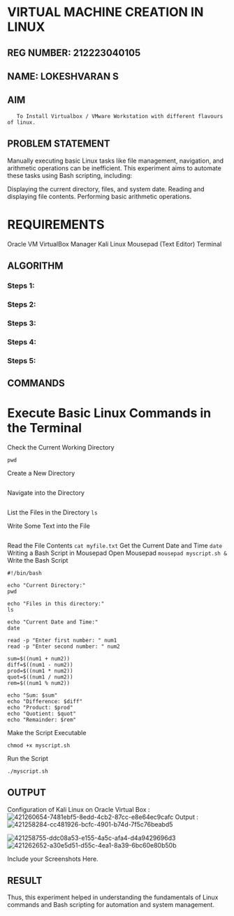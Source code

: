  # VIRTUAL MACHINE CREATION IN LINUX

## REG NUMBER: 212223040105
## NAME: LOKESHVARAN S
  ## AIM
       To Install Virtualbox / VMware Workstation with different flavours of linux.
## PROBLEM STATEMENT
Manually executing basic Linux tasks like file management, navigation, and arithmetic operations can be inefficient. This experiment aims to automate these tasks using Bash scripting, including:

Displaying the current directory, files, and system date.
Reading and displaying file contents.
Performing basic arithmetic operations.   
# REQUIREMENTS
Oracle VM VirtualBox Manager
Kali Linux
Mousepad (Text Editor)
Terminal


## ALGORITHM
 ### Steps 1:
 ### Steps 2:
 ### Steps 3:
 ### Steps 4:
 ### Steps 5:
## COMMANDS

# Execute Basic Linux Commands in the Terminal
Check the Current Working Directory
```
pwd
```
Create a New Directory
```mkdir my_experiment
```
Navigate into the Directory
```cd my_experiment
```
List the Files in the Directory
```ls```

Write Some Text into the File
```echo "Hello, this is a test file." > myfile.txt
```
Read the File Contents
```cat myfile.txt```
Get the Current Date and Time
```date```
Writing a Bash Script in Mousepad
Open Mousepad
```mousepad myscript.sh &```
Write the Bash Script
```
#!/bin/bash 

echo "Current Directory:"
pwd

echo "Files in this directory:"
ls

echo "Current Date and Time:"
date

read -p "Enter first number: " num1
read -p "Enter second number: " num2

sum=$((num1 + num2))
diff=$((num1 - num2))
prod=$((num1 * num2))
quot=$((num1 / num2))
rem=$((num1 % num2))

echo "Sum: $sum"
echo "Difference: $diff"
echo "Product: $prod"
echo "Quotient: $quot"
echo "Remainder: $rem"

```
Make the Script Executable
```
chmod +x myscript.sh
```
Run the Script
```
./myscript.sh
```
## OUTPUT
Configuration of Kali Linux on Oracle Virtual Box :
![421260654-7481ebf5-8edd-4cb2-87cc-e8e64ec9cafc](https://github.com/user-attachments/assets/489eaf18-f3be-4a42-bfb8-ccee51a27ade)
Output :
![421258284-cc481926-bcfc-4901-b74d-7f5c76beabd5](https://github.com/user-attachments/assets/300ce28c-efa5-4705-922a-e62dd4af6af8)

![421258755-ddc08a53-e155-4a5c-afa4-d4a9429696d3](https://github.com/user-attachments/assets/0225596e-8411-4f64-bf64-65f4657fdaec)
![421262652-a30e5d51-d55c-4ea1-8a39-6bc60e80b50b](https://github.com/user-attachments/assets/c492238e-c185-42ee-99aa-3454e4340338)


 Include your Screenshots Here.
## RESULT
Thus, this experiment helped in understanding the fundamentals of Linux commands and Bash scripting for automation and system management.


 

  


